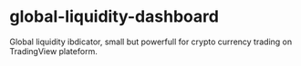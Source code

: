 # global-liquidity-dashboard
Global liquidity ibdicator, small but powerfull for crypto currency trading on TradingView plateform.
